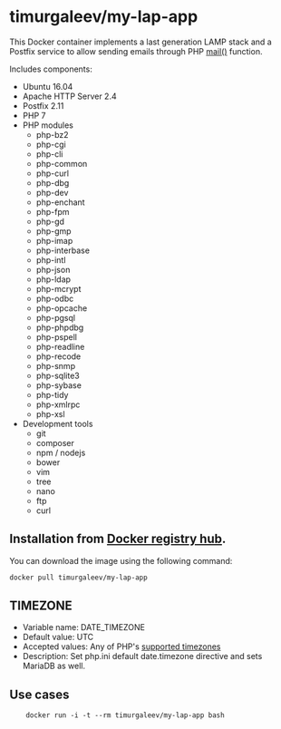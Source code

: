 timurgaleev/my-lap-app
==========

This Docker container implements a last generation LAMP stack and a Postfix service to allow sending emails through PHP [mail()](http://php.net/manual/en/function.mail.php) function.

Includes components:

 * Ubuntu 16.04
 * Apache HTTP Server 2.4
 * Postfix 2.11
 * PHP 7
 * PHP modules
 	* php-bz2
	* php-cgi
	* php-cli
	* php-common
	* php-curl
	* php-dbg
	* php-dev
	* php-enchant
	* php-fpm
	* php-gd
	* php-gmp
	* php-imap
	* php-interbase
	* php-intl
	* php-json
	* php-ldap
	* php-mcrypt
	* php-odbc
	* php-opcache
	* php-pgsql
	* php-phpdbg
	* php-pspell
	* php-readline
	* php-recode
	* php-snmp
	* php-sqlite3
	* php-sybase
	* php-tidy
	* php-xmlrpc
	* php-xsl
 * Development tools
	* git
	* composer
	* npm / nodejs
	* bower
	* vim
	* tree
	* nano
	* ftp
	* curl

Installation from [Docker registry hub](https://registry.hub.docker.com/u/timurgaleev/my-lap-app).
----

You can download the image using the following command:

```bash
docker pull timurgaleev/my-lap-app
```

TIMEZONE
----

* Variable name: DATE_TIMEZONE
* Default value: UTC
* Accepted values: Any of PHP's [supported timezones](http://php.net/manual/en/timezones.php)
* Description: Set php.ini default date.timezone directive and sets MariaDB as well.


Use cases
----

```
	docker run -i -t --rm timurgaleev/my-lap-app bash
```
